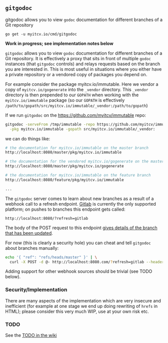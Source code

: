 <!-- __JSON: go list -json .
## `{{ filepathBase .Out.ImportPath}}`

{{.Out.Doc}}

```
go get -u {{.Out.ImportPath}}
```
-->
## `gitgodoc`

gitgodoc allows you to view `godoc` documentation for different branches of a Git repository

```
go get -u myitcv.io/cmd/gitgodoc
```
<!-- END -->

**Work in progress; see implementation notes below**

`gitgodoc` allows you to view `godoc` documentation for different branches of a Git repository. It is effectively a proxy
that sits in front of multiple `godoc` instances (that `gitgodoc` controls) and relays requests based on the branch you
are interested in.  This is most useful in situations where you either have a private repository or a vendored copy of packages
you depend on.

For example consider the package myitcv.io/immutable. Here we vendor a copy of
`myitcv.io/gogenerate` into the `_vendor` directory. This `_vendor` directory is
then prepended to our `GOPATH` when working with the `myitcv.io/immutable` package
(so our `GOPATH` is effectively `/path/to/gopath/src/myitcv.io/immutable/_vendor:/path/to/gopath`)

If we run `gitgodoc` on the https://github.com/myitcv/immutable repo:

```bash
gitgodoc -serveFrom /tmp/immutable -repo https://github.com/myitcv/immutable.git \
  -pkg myitcv.io/immutable -gopath src/myitcv.io/immutable/_vendor:
```

we can do things like:

```bash
# the documentation for myitcv.io/immutable on the master branch
http://localhost:8080/master/pkg/myitcv.io/immutable

# the documentation for the vendored myitcv.io/gogenerate on the master branch
http://localhost:8080/master/pkg/myitcv.io/gogenerate

# the documentation for myitcv.io/immutable on the feature branch
http://localhost:8080/feature/pkg/myitcv.io/immutable

...

```

The `gitgodoc` server comes to learn about new branches as a result of a webhook call to a refresh
endpoint. [Gitlab](https://about.gitlab.com/) is currently the only supported platform; on pushes to
branches this endpoint gets called:

```
http://localhost:8080/?refresh=gitlab
```

The body of the POST request to this endpoint [gives details of the branch that has been
updated](https://gitlab.com/gitlab-org/gitlab-ce/blob/master/doc/web_hooks/web_hooks.md#push-events).

For now (this is clearly a security hole) you can cheat and tell `gitgodoc` about branches manually:

```bash
echo '{ "ref": "refs/heads/master" }' | \
  curl -X POST -d @- http://localhost:8080.com/?refresh=gitlab --header "Content-Type:application/json"
```

Adding support for other webhook sources should be trivial (see TODO below).

### Security/Implementation

There are many aspects of the implementation which are very insecure and inefficient (for example at
one stage we end up doing rewriting of `hrefs` in HTML); please consider this very much WIP, use at your
own risk etc.

### TODO

See the [TODO in the wiki](https://github.com/myitcv/gitgodoc/wiki/TODO)
